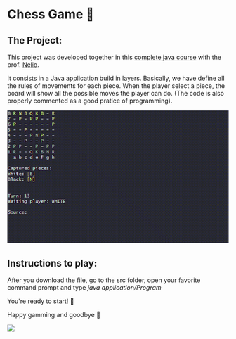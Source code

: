 # Chess Game :crown:

## The Project:
This project was developed together in this [complete java course](https://www.udemy.com/course/java-curso-completo/) with the prof. [Nelio](https://www.udemy.com/user/nelio-alves/).

It consists in a Java application build in layers.
Basically, we have define all the rules of movements for each piece. When the player select a piece, the board will show all the possible moves the player can do.
(The code is also properly commented as a good pratice of programming).

![](https://github.com/brmgf/chess-game/blob/main/chess.gif)

## Instructions to play:
After you download the file, go to the src folder, open your favorite command prompt and type *java application/Program*

You're ready to start! :girl:

Happy gamming and goodbye :saxophone:

![](https://5efce21e120dc77e32455754.static-01.com/l/images/87029248b45009606588d3ebace197fc1c82a32f.gif)






